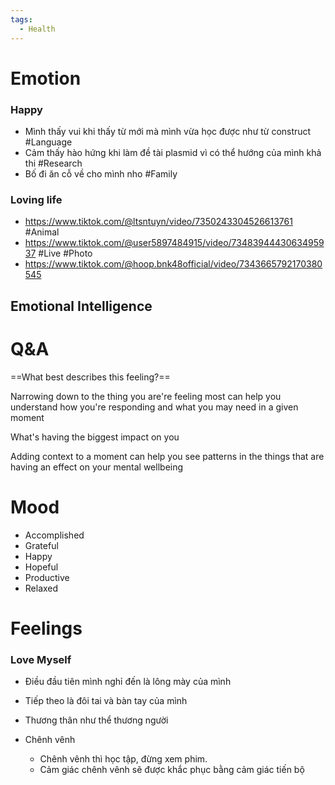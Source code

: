 ```yaml
---
tags:
  - Health
---
```

# Emotion

### Happy

- Mình thấy vui khi thấy từ mới mà mình vừa học được như từ construct #Language 
- Cảm thấy hào hứng khi làm đề tài plasmid vì có thể hướng của mình khả thi #Research 
- Bố đi ăn cỗ về cho mình nho #Family

### Loving life

- https://www.tiktok.com/@ltsntuyn/video/7350243304526613761 #Animal
- https://www.tiktok.com/@user5897484915/video/7348394443063495937 #Live #Photo 
- https://www.tiktok.com/@hoop.bnk48official/video/7343665792170380545 

## Emotional Intelligence

# Q&A

==What best describes this feeling?==

Narrowing down to the thing you are're feeling most can help you understand how you're responding and what you may need in a given moment

What's having the biggest impact on you

Adding context to a moment can help you see patterns in the things that are having an effect on your mental wellbeing

# Mood

- Accomplished
- Grateful
- Happy
- Hopeful
- Productive
- Relaxed

# Feelings

### Love Myself

- Điều đầu tiên mình nghỉ đến là lông mày của mình
- Tiếp theo là đôi tai và bàn tay của mình
- Thương thân như thể thương người

- Chênh vênh
	- Chênh vênh thì học tập, đừng xem phim.
	- Cảm giác chênh vênh sẽ được khắc phục bằng cảm giác tiến bộ